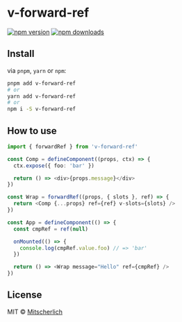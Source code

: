 # v-forward-ref

[![npm version](https://badgen.net/npm/v/v-forward-ref)](https://npm.im/v-forward-ref) [![npm downloads](https://badgen.net/npm/dm/v-forward-ref)](https://npm.im/v-forward-ref)

## Install

via `pnpm`, `yarn` or `npm`:

```bash
pnpm add v-forward-ref
# or
yarn add v-forward-ref
# or
npm i -S v-forward-ref
```

## How to use

```typescript
import { forwardRef } from 'v-forward-ref'

const Comp = defineComponent((props, ctx) => {
  ctx.expose({ foo: 'bar' })

  return () => <div>{props.message}</div>
})

const Wrap = forwardRef((props, { slots }, ref) => {
  return <Comp {...props} ref={ref} v-slots={slots} />
})

const App = defineComponent(() => {
  const cmpRef = ref(null)

  onMounted(() => {
    console.log(cmpRef.value.foo) // => 'bar'
  })

  return () => <Wrap message="Hello" ref={cmpRef} />
})
```

## License

MIT &copy; [Mitscherlich](https://mitscherlich.me)
